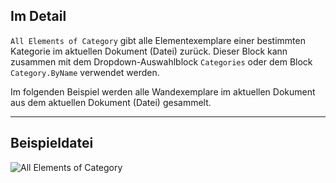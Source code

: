 ## Im Detail
`All Elements of Category` gibt alle Elementexemplare einer bestimmten Kategorie im aktuellen Dokument (Datei) zurück. Dieser Block kann zusammen mit dem Dropdown-Auswahlblock `Categories` oder dem Block `Category.ByName` verwendet werden.

Im folgenden Beispiel werden alle Wandexemplare im aktuellen Dokument aus dem aktuellen Dokument (Datei) gesammelt.
___
## Beispieldatei

![All Elements of Category](./DSRevitNodesUI.ElementsOfCategory_img.jpg)
